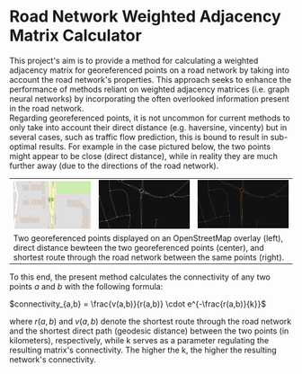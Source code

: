 # Road Network Weighted Adjacency Matrix Calculator

This project's aim is to provide a method for calculating a weighted adjacency matrix for georeferenced points on a road network by taking into account the road network's properties.
This approach seeks to enhance the performance of methods reliant on weighted adjacency matrices (i.e. graph neural networks) by incorporating the often overlooked information present in the road network.  
Regarding georeferenced points, it is not uncommon for current methods to only take into account their direct distance (e.g. haversine, vincenty) but in several cases, such as traffic flow prediction, this is bound to result in sub-optimal results. For example in the case pictured below, the two points might appear to be close (direct distance), while in reality they are much further away (due to the directions of the road network).

<table align='center'>
  <tr>
    <td>
      <img src="./images/osm_tiles.png" width=280px align="right">
    </td>
    <td>
      <img src="./images/direct_distance.png" width=330px/>
    </td>
    <td>
      <img src="./images/road_distance.png" width=330px/>
    </td>
  </tr>
  <tr>
    <td colspan="3">
      Two georeferenced points displayed on an OpenStreetMap overlay (left), direct distance bewteen the two georeferenced points (center), and shortest route through the road network between the same points (right).
    </td>
  </tr>
</table>

To this end, the present method calculates the connectivity of any two points $a$ and $b$ with the following formula:  
  
$connectivity_{a,b} = \frac{v(a,b)}{r(a,b)} \cdot e^{-\frac{r(a,b)}{k}}$  
  
where $r(a,b)$ and $v(a,b)$ denote the shortest route through the road network and the shortest direct path (geodesic distance) between the two points (in kilometers), respectively, while k serves as a parameter regulating the resulting matrix's connectivity. The higher the k, the higher the resulting network's connectivity.
